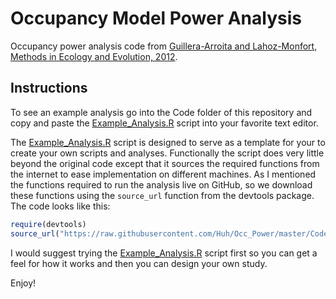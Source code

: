 # Occupancy Model Power Analysis

Occupancy power analysis code from [Guillera-Arroita and Lahoz-Monfort, Methods in Ecology and Evolution, 2012](http://onlinelibrary.wiley.com/doi/10.1111/j.2041-210X.2012.00225.x/abstract). 

##  Instructions
To see an example analysis go into the Code folder of this repository and copy and paste the [Example_Analysis.R](https://raw.githubusercontent.com/Huh/Occ_Power/master/Code/Example_Analysis.R) script into your favorite text editor.  

The [Example_Analysis.R](https://raw.githubusercontent.com/Huh/Occ_Power/master/Code/Example_Analysis.R) script is designed to serve as a template for your to create your own scripts and analyses.  Functionally the script does very little beyond the original code except that it sources the required functions from the internet to ease implementation on different machines.  As I mentioned the functions required to run the analysis live on GitHub, so we download these functions using the `source_url` function from the devtools package.  The code looks like this:

```R
require(devtools)
source_url("https://raw.githubusercontent.com/Huh/Occ_Power/master/Code/PAfuncts.R")
```

I would suggest trying the [Example_Analysis.R](https://raw.githubusercontent.com/Huh/Occ_Power/master/Code/Example_Analysis.R) script first so you can get a feel for how it works and then you can design your own study.

Enjoy!
